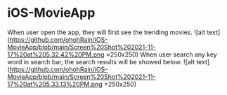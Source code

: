# iOS-MovieApp
When user open the app, they will first see the trending movies.
![alt text](https://github.com/ohohRain/iOS-MovieApp/blob/main/Screen%20Shot%202021-11-17%20at%205.32.42%20PM.png =250x250)
When user search any key word in search bar, the search results will be showed below.
![alt text](https://github.com/ohohRain/iOS-MovieApp/blob/main/Screen%20Shot%202021-11-17%20at%205.33.13%20PM.png =250x250)

